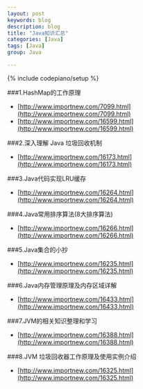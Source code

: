 ```yaml
---
layout: post
keywords: blog
description: blog
title: "Java知识汇总"
categories: [Java]
tags: [Java]
group: Java

---
```

{% include codepiano/setup %}

###1.HashMap的工作原理
*  [http://www.importnew.com/7099.html](http://www.importnew.com/7099.html)
*  [http://www.importnew.com/16599.html](http://www.importnew.com/16599.html)

###2.深入理解 Java 垃圾回收机制
* [http://www.importnew.com/16173.html](http://www.importnew.com/16173.html)

###3.Java代码实现LRU缓存
* [http://www.importnew.com/16264.html](http://www.importnew.com/16264.html)

###4.Java常用排序算法(8大排序算法)
* [http://www.importnew.com/16266.html](http://www.importnew.com/16266.html)

###5.Java集合的小抄
* [http://www.importnew.com/16235.html](http://www.importnew.com/16235.html)

###6.Java内存管理原理及内存区域详解
* [http://www.importnew.com/16433.html](http://www.importnew.com/16433.html)

###7.JVM的相关知识整理和学习
* [http://www.importnew.com/16388.html](http://www.importnew.com/16388.html)

###8.JVM 垃圾回收器工作原理及使用实例介绍
* [http://www.importnew.com/16325.html](http://www.importnew.com/16325.html)


